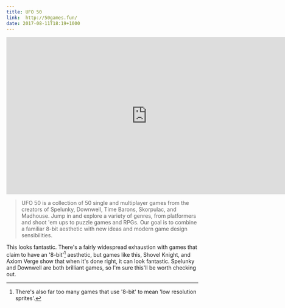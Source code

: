 ```yaml
---
title: UFO 50
link:  http://50games.fun/
date: 2017-08-11T18:19+1000
---
```


<iframe width="738" height="412" src="https://www.youtube.com/embed/5wqZi1smZOg" frameborder="0" allowfullscreen></iframe>

> UFO 50 is a collection of 50 single and multiplayer games from the creators of Spelunky, Downwell, Time Barons, Skorpulac, and Madhouse. Jump in and explore a variety of genres, from platformers and shoot 'em ups to puzzle games and RPGs. Our goal is to combine a familiar 8-bit aesthetic with new ideas and modern game design sensibilities. 

This looks fantastic. There's a fairly widespread exhaustion with games that claim to have an '8-bit'[^1] aesthetic, but games like this, Shovel Knight, and Axiom Verge show that when it's done right, it can look fantastic. Spelunky and Downwell are both brilliant games, so I'm sure this'll be worth checking out.

[^1]: There's also far too many games that use '8-bit' to mean 'low resolution sprites'.
